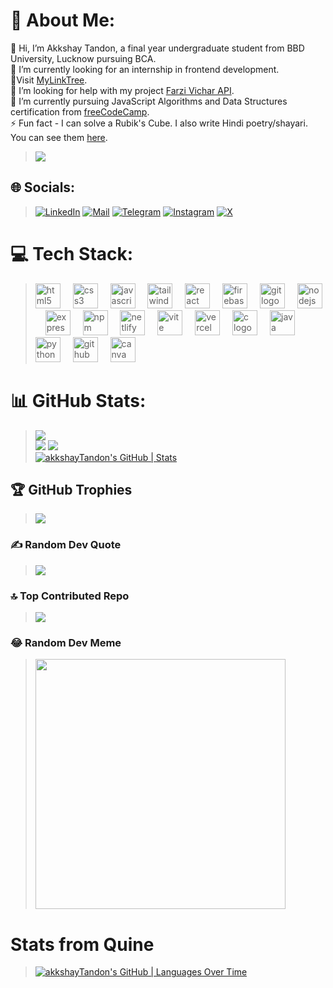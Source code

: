# 💫 About Me:
👋 Hi, I’m Akkshay Tandon, a final year undergraduate student from BBD University, Lucknow pursuing BCA.<br>🔭 I’m currently looking for an internship in frontend development.<br>🔗Visit [MyLinkTree](https://akkshaytandon.github.io/MyLinkTree/).<br>🤝 I’m looking for help with my project [Farzi Vichar API](https://github.com/akkshayTandon/farzi-vichar-api).<br>🌱 I’m currently pursuing JavaScript Algorithms and Data Structures certification from [freeCodeCamp](https://www.freecodecamp.org/learn/javascript-algorithms-and-data-structures-v8/).<br>⚡ Fun fact - I can solve a Rubik's Cube. I also write Hindi poetry/shayari. You can see them [here](https://www.instagram.com/farzivichar/).

> [![](https://visitcount.itsvg.in/api?id=akkshayTandon&icon=5&color=12)](https://visitcount.itsvg.in)

## 🌐 Socials:
> [![LinkedIn](https://raw.githubusercontent.com/maurodesouza/profile-readme-generator/master/src/assets/icons/social/linkedin/default.svg)](https://linkedin.com/in/akkshaytandon)
[![Mail](https://raw.githubusercontent.com/maurodesouza/profile-readme-generator/master/src/assets/icons/social/gmail/default.svg)](mailto:akkshay65@gmail.com)
[![Telegram](https://raw.githubusercontent.com/maurodesouza/profile-readme-generator/master/src/assets/icons/social/telegram/default.svg)](https://t.me/akkshaytandon)
[![Instagram](https://skillicons.dev/icons?i=instagram)](https://www.instagram.com/tandonakkshay/)
[![X](https://img.shields.io/badge/X-%23000000.svg?style=for-the-badge&logo=X&logoColor=white)](https://x.com/AkkshayTandon)

# 💻 Tech Stack:

<!--
> ![C](https://img.shields.io/badge/c-%2300599C.svg?style=plastic&logo=c&logoColor=white) ![Java](https://img.shields.io/badge/java-%23ED8B00.svg?style=plastic&logo=openjdk&logoColor=white) ![Python](https://img.shields.io/badge/python-3670A0?style=plastic&logo=python&logoColor=ffdd54) ![JavaScript](https://img.shields.io/badge/javascript-%23323330.svg?style=plastic&logo=javascript&logoColor=%23F7DF1E) ![Firebase](https://img.shields.io/badge/firebase-%23039BE5.svg?style=plastic&logo=firebase) ![GithubPages](https://img.shields.io/badge/github%20pages-121013?style=plastic&logo=github&logoColor=white) ![Netlify](https://img.shields.io/badge/netlify-%23000000.svg?style=plastic&logo=netlify&logoColor=#00C7B7) ![Vercel](https://img.shields.io/badge/vercel-%23000000.svg?style=plastic&logo=vercel&logoColor=white) ![Express.js](https://img.shields.io/badge/express.js-%23404d59.svg?style=plastic&logo=express&logoColor=%2361DAFB) ![NodeJS](https://img.shields.io/badge/node.js-6DA55F?style=plastic&logo=node.js&logoColor=white) ![React](https://img.shields.io/badge/react-%2320232a.svg?style=plastic&logo=react&logoColor=%2361DAFB) ![TailwindCSS](https://img.shields.io/badge/tailwindcss-%2338B2AC.svg?style=plastic&logo=tailwind-css&logoColor=white) ![Vite](https://img.shields.io/badge/vite-%23646CFF.svg?style=plastic&logo=vite&logoColor=white) ![Nodemon](https://img.shields.io/badge/NODEMON-%23323330.svg?style=plastic&logo=nodemon&logoColor=%BBDEAD) ![NPM](https://img.shields.io/badge/NPM-%23CB3837.svg?style=plastic&logo=npm&logoColor=white) ![Firebase](https://img.shields.io/badge/Firebase-039BE5?style=plastic&logo=Firebase&logoColor=white) ![Canva](https://img.shields.io/badge/Canva-%2300C4CC.svg?style=plastic&logo=Canva&logoColor=white) ![CSS3](https://img.shields.io/badge/css3-%231572B6.svg?style=plastic&logo=css3&logoColor=white) ![HTML5](https://img.shields.io/badge/html5-%23E34F26.svg?style=plastic&logo=html5&logoColor=white)
-->

> <div align="left">
>  <img src="https://cdn.jsdelivr.net/gh/devicons/devicon/icons/html5/html5-original.svg" height="40" alt="html5 logo"  />
>  <img width="12" />
>  <img src="https://cdn.jsdelivr.net/gh/devicons/devicon/icons/css3/css3-original.svg" height="40" alt="css3 logo"  />
>  <img width="12" />
>  <img src="https://cdn.jsdelivr.net/gh/devicons/devicon/icons/javascript/javascript-original.svg" height="40" alt="javascript logo"  />
>  <img width="12" />
>  <img src="https://cdn.simpleicons.org/tailwindcss/06B6D4" height="40" alt="tailwindcss logo"  />
>  <img width="12" />
>  <img src="https://cdn.jsdelivr.net/gh/devicons/devicon/icons/react/react-original.svg" height="40" alt="react logo"  />
>  <img width="12" />
>  <img src="https://skillicons.dev/icons?i=firebase" height="40" alt="firebase logo"  />
>  <img width="12" />
>  <img src="https://cdn.jsdelivr.net/gh/devicons/devicon/icons/git/git-original.svg" height="40" alt="git logo"  />
>  <img width="12" />
>  <img src="https://skillicons.dev/icons?i=nodejs" height="40" alt="nodejs logo"  />
>  <img width="12" />
>  <img src="https://skillicons.dev/icons?i=express" height="40" alt="express logo"  />
>  <img width="12" />
>  <img src="https://cdn.jsdelivr.net/gh/devicons/devicon/icons/npm/npm-original-wordmark.svg" height="40" alt="npm logo"  />
>  <img width="12" />
>  <img src="https://cdn.simpleicons.org/netlify/00C7B7" height="40" alt="netlify logo"  />
>  <img width="12" />
>  <img src="https://skillicons.dev/icons?i=vite" height="40" alt="vite logo"  />
>  <img width="12" />
>  <img src="https://skillicons.dev/icons?i=vercel" height="40" alt="vercel logo"  />
>  <img width="12" />
>  <img src="https://cdn.jsdelivr.net/gh/devicons/devicon/icons/c/c-original.svg" height="40" alt="c logo"  />
>  <img width="12" />
>  <img src="https://cdn.jsdelivr.net/gh/devicons/devicon/icons/java/java-original.svg" height="40" alt="java logo"  />
>  <img width="12" />
>  <img src="https://cdn.jsdelivr.net/gh/devicons/devicon/icons/python/python-original.svg" height="40" alt="python logo"  />
>  <img width="12" />
>  <img src="https://skillicons.dev/icons?i=github" height="40" alt="github logo"  />
>  <img width="12" />
>  <img src="https://cdn.jsdelivr.net/gh/devicons/devicon/icons/canva/canva-original.svg" height="40" alt="canva logo"  />
> </div>

# 📊 GitHub Stats:
> ![](https://github-readme-stats.vercel.app/api/top-langs/?username=akkshayTandon&theme=radical&hide_border=true&include_all_commits=true&count_private=false&layout=compact)<br/> ![](https://github-readme-streak-stats.herokuapp.com/?user=akkshayTandon&theme=radical&hide_border=true)  ![](https://github-readme-stats.vercel.app/api?username=akkshayTandon&theme=radical&hide_border=true&include_all_commits=true&count_private=false)<br/>
 [![akkshayTandon's GitHub | Stats](https://stats.quine.sh/akkshayTandon/github?theme=dark)](https://quine.sh?utm_source=widgets&utm_campaign=akkshayTandon)

## 🏆 GitHub Trophies
> ![](https://github-profile-trophy.vercel.app/?username=akkshayTandon&theme=onedark&no-frame=true&no-bg=false&margin-w=4)

### ✍️ Random Dev Quote
> ![](https://quotes-github-readme.vercel.app/api?type=horizontal&theme=dark)

### 🔝 Top Contributed Repo
> ![](https://github-contributor-stats.vercel.app/api?username=akkshayTandon&limit=5&theme=onedark&combine_all_yearly_contributions=true)

### 😂 Random Dev Meme
> <img src='https://randommeme-five.vercel.app/' style="height: 400px;"/>


<!-- Proudly created with GPRM ( https://gprm.itsvg.in ) -->

# Stats from Quine
> [![akkshayTandon's GitHub | Languages Over Time](https://stats.quine.sh/akkshayTandon/languages-over-time?theme=dark)](https://quine.sh?utm_source=widgets&utm_campaign=akkshayTandon)

<!---
akkshayTandon/akkshayTandon is a ✨ special ✨ repository because its `README.md` (this file) appears on your GitHub profile.
You can click the Preview link to take a look at your changes.
--->
